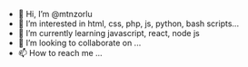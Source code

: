 - 👋 Hi, I’m @mtnzorlu
- 👀 I’m interested in html, css, php, js, python, bash scripts...
- 🌱 I’m currently learning javascript, react, node js
- 💞️ I’m looking to collaborate on ...
- 📫 How to reach me ...

<!---
mtnzorlu/mtnzorlu is a ✨ special ✨ repository because its `README.md` (this file) appears on your GitHub profile.
You can click the Preview link to take a look at your changes.
--->
